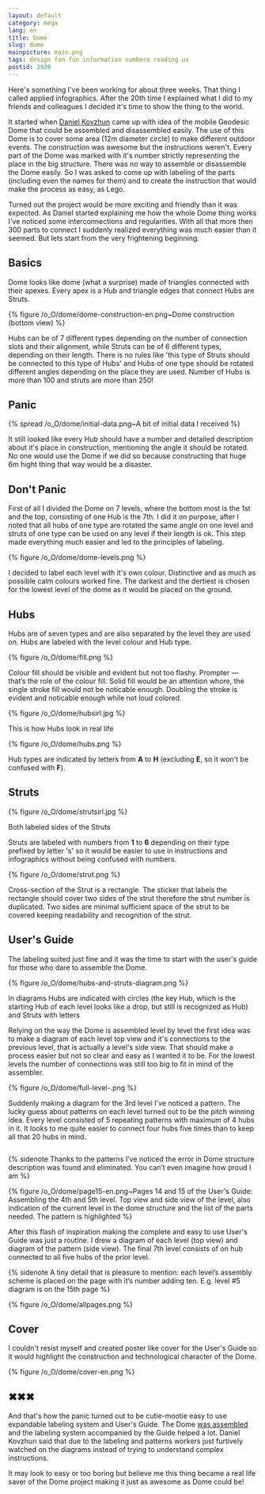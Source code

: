 ```yaml
---
layout: default
category: mega
lang: en
title: Dome
slug: dome
mainpicture: main.png
tags: design fan fun information numbers reading ux 
postid: 2928
---
```



Here's something I've been working for about three weeks. That thing I called applied infographics. After the 20th time I explained what I did to my friends and colleagues I decided it's time to show the thing to the world.<!--more-->

It started when [Daniel Kovzhun](http://www.facebook.com/dankvz) came up with idea of the mobile Geodesic Dome that could be assembled and disassembled easily. The use of this Dome is to cover some area (12m diameter circle) to make different outdoor events. The construction was awesome but the instructions weren't. Every part of the Dome was marked with it's number strictly representing the place in the big structure. There was no way to assemble or disassemble the Dome easily. So I was asked to come up with labeling of the parts (including even the names for them) and to create the instruction that would make the process as easy, as Lego.

Turned out the project would be more exciting and friendly than it was expected. As Daniel started explaining me how the whole Dome thing works I've noticed some interconnections and regularities. With all that more then 300 parts to connect I suddenly realized everything was much easier than it seemed. But lets start from the very frightening beginning.



## Basics

Dome looks like dome (what a surprise) made of triangles connected with their apexes. Every apex is a Hub and triangle edges that connect Hubs are Struts. 



{% figure /o_O/dome/dome-construction-en.png~Dome construction (bottom view) %}



Hubs can be of 7 different types depending on the number of connection slots and their alignment, while Struts can be of 6 different types, depending on their length. There is no rules like 'this type of Struts should be connected to this type of Hubs' and Hubs of one type should be rotated different angles depending on the place they are used. Number of Hubs is more than 100 and struts are more than 250!



## Panic



{% spread /o_O/dome/initial-data.png~A bit of initial data I received %}



It still looked like every Hub should have a number and detailed description about it's place in construction, mentioning the angle it should be rotated. No one would use the Dome if we did so because constructing that huge 6m hight thing that way would be a disaster.



## Don't Panic

First of all I divided the Dome on 7 levels, where the bottom most is the 1st and the top, consisting of one Hub is the 7th. I did it on purpose, after I noted that all hubs of one type are rotated the same angle on one level and struts of one type can be used on any level if their length is ok. This step made everything much easier and led to the principles of labeling. 



{% figure /o_O/dome/dome-levels.png %}



I decided to label each level with it's own colour. Distinctive and as much as possible calm colours worked fine. The darkest and the dertiest is chosen for the lowest level of the dome as it would be placed on the ground. 



## Hubs

Hubs are of seven types and are also separated by the level they are used on. Hubs are labeled with the level colour and Hub type.

<div class="aside">
	<div class="aside-i">
		<div>

{% figure /o_O/dome/fill.png %}

<p>Colour fill should be visible and evident but not too flashy. Prompter — that’s the role of the colour fill. Solid fill would be an attention whore, the single stroke fill would not be noticable enough. Doubling the stroke is evident and noticable enough while not loud colored.</p>

{% figure /o_O/dome/hubsirl.jpg %}


<p>This is how Hubs look in real life</p>

</div></div></div>



{% figure /o_O/dome/hubs.png %}



Hub types are indicated by letters from <b>A</b> to <b>H</b> (excluding <b>E</b>, so it won't be confused with <b>F</b>).



## Struts

<div class="aside">
	<div class="aside-i">
		<div>
{% figure /o_O/dome/strutsirl.jpg %}

<p>Both labeled sides of the Struts</p>

</div></div></div>

Struts are labeled with numbers from <b>1</b> to <b>6</b> depending on their type prefixed by letter 's' so it would be easier to use in instructions and infographics without being confused with numbers.



{% figure /o_O/dome/strut.png %}



Cross-section of the Strut is a rectangle. The sticker that labels the rectangle should cover two sides of the strut therefore the strut number is duplicated. Two sides are minimal sufficient space of the strut to be covered keeping readability and recognition of the strut.



## User's Guide

The labeling suited just fine and it was the time to start with the user's guide for those who dare to assemble the Dome.

<div class="aside">
	<div class="aside-i">
		<div>

{% figure /o_O/dome/hubs-and-struts-diagram.png %}

<p>In diagrams Hubs are indicated with circles (the key Hub, which is the starting Hub of each level looks like a drop, but still is recognized as Hub) and Struts with letters</p>

</div></div></div>

Relying on the way the Dome is assembled level by level the first idea was to make a diagram of each level top view and it's connections to the previous level, that is actually a level's side view. That should make a process easier but not so clear and easy as I wanted it to be. For the lowest levels the number of connections was still too big to fit in mind of the assembler.



{% figure /o_O/dome/full-level-.png %}



<p style="padding-bottom: 1em;">Suddenly making a diagram for the 3rd level I've noticed a pattern. The lucky guess about patterns on each level turned out to be the pitch winning idea. Every level consisted of 5 repeating patterns with maximum of 4 hubs in it. It looks to me quite easier to connect four hubs five times than to keep all that 20 hubs in mind.</p>



{% sidenote Thanks to the patterns I’ve noticed the error in Dome structure description was found and eliminated. You can’t even imagine how proud I am %}





{% figure /o_O/dome/page15-en.png~Pages 14 and 15 of the User's Guide: Assembling the 4th and 5th level. Top view and side view of the level, also indication of the current level in the dome structure and the list of the parts needed. The pattern is highlighted %}



After this flash of inspiration making the complete and easy to use User's Guide was just a routine. I drew a diagram of each level (top view) and diagram of the pattern (side view). The final 7th level consists of on hub connected to all five hubs of the prior level.



{% sidenote A tiny detail that is pleasure to mention: each level’s assembly scheme is placed on the page with it’s number adding ten. E.g. level #5 diagram is on the 15th page %}





{% figure /o_O/dome/allpages.png %}





## Cover

I couldn't resist myself and created poster like cover for the User's Guide so it would highlight the construction and technological character of the Dome.



{% figure /o_O/dome/cover-en.png %}





## ✖✖✖

And that's how the panic turned out to be cutie-mootie easy to use expandable labeling system and User's Guide. The Dome [was assembled](/mega/=^_^=/uploads/2012/05/domes-ready.jpg) and the labeling system accompanied by the Guide helped a lot. Daniel Kovzhun said that due to the labeling and patterns workers just furtively watched on the diagrams instead of trying to understand complex instructions.

It may look to easy or too boring but believe me this thing became a real life saver of the Dome project making it just as awesome as Dome could be!